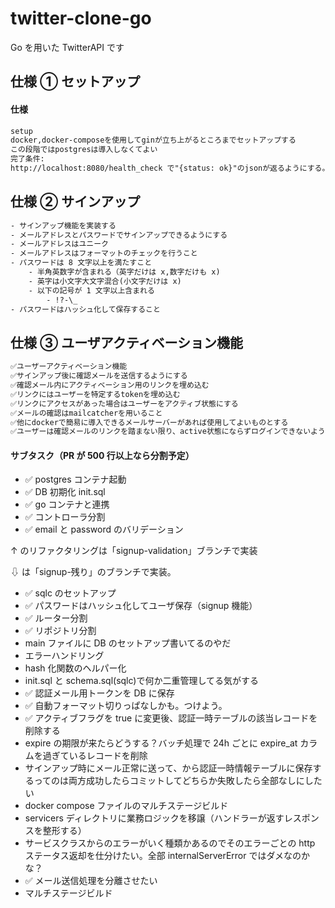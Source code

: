 # twitter-clone-go

Go を用いた TwitterAPI です

## 仕様 ① セットアップ

#### 仕様

```txt
setup
docker,docker-composeを使用してginが立ち上がるところまでセットアップする
この段階ではpostgresは導入しなくてよい
完了条件:
http://localhost:8080/health_check で"{status: ok}"のjsonが返るようにする。
```

## 仕様 ② サインアップ

```txt
- サインアップ機能を実装する
- メールアドレスとパスワードでサインアップできるようにする
- メールアドレスはユニーク
- メールアドレスはフォーマットのチェックを行うこと
- パスワードは 8 文字以上を満たすこと
    - 半角英数字が含まれる（英字だけは x,数字だけも x)
    - 英字は小文字大文字混合(小文字だけは x)
    - 以下の記号が 1 文字以上含まれる
        - !?-\_
- パスワードはハッシュ化して保存すること
```

## 仕様 ③ ユーザアクティベーション機能

```txt
✅ユーザーアクティベーション機能
✅サインアップ後に確認メールを送信するようにする
✅確認メール内にアクティベーション用のリンクを埋め込む
✅リンクにはユーザーを特定するtokenを埋め込む
✅リンクにアクセスがあった場合はユーザーをアクティブ状態にする
✅メールの確認はmailcatcherを用いること
✅他にdockerで簡易に導入できるメールサーバーがあれば使用してよいものとする
✅ユーザーは確認メールのリンクを踏まない限り、active状態にならずログインできないようにする
```

#### サブタスク（PR が 500 行以上なら分割予定）

- ✅ postgres コンテナ起動
- ✅ DB 初期化 init.sql
- ✅ go コンテナと連携
- ✅ コントローラ分割
- ✅ email と password のバリデーション

↑ のリファクタリングは「signup-validation」ブランチで実装

⇩ は「signup-残り」のブランチで実装。

- ✅ sqlc のセットアップ
- ✅ パスワードはハッシュ化してユーザ保存（signup 機能）
- ✅ ルーター分割
- ✅ リポジトリ分割
- main ファイルに DB のセットアップ書いてるのやだ
- エラーハンドリング
- hash 化関数のヘルパー化
- init.sql と schema.sql(sqlc)で何か二重管理してる気がする
- ✅ 認証メール用トークンを DB に保存
- ✅ 自動フォーマット切りっぱなしかも。つけよう。
- ✅ アクティブフラグを true に変更後、認証一時テーブルの該当レコードを削除する
- expire の期限が来たらどうする？バッチ処理で 24h ごとに expire_at カラムを過ぎているレコードを削除
- サインアップ時にメール正常に送って、から認証一時情報テーブルに保存するってのは両方成功したらコミットしてどちらか失敗したら全部なしにしたい
- docker compose ファイルのマルチステージビルド
- servicers ディレクトリに業務ロジックを移譲（ハンドラーが返すレスポンスを整形する）
- サービスクラスからのエラーがいく種類かあるのでそのエラーごとの http ステータス返却を仕分けたい。全部 internalServerError ではダメなのかな？
- ✅ メール送信処理を分離させたい
- マルチステージビルド
